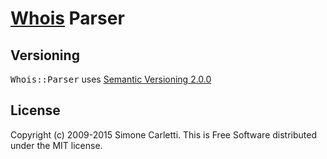 # [Whois](http://whoisrb.org/) Parser


## Versioning

<tt>Whois::Parser</tt> uses [Semantic Versioning 2.0.0](http://semver.org)


## License

Copyright (c) 2009-2015 Simone Carletti. This is Free Software distributed under the MIT license.
